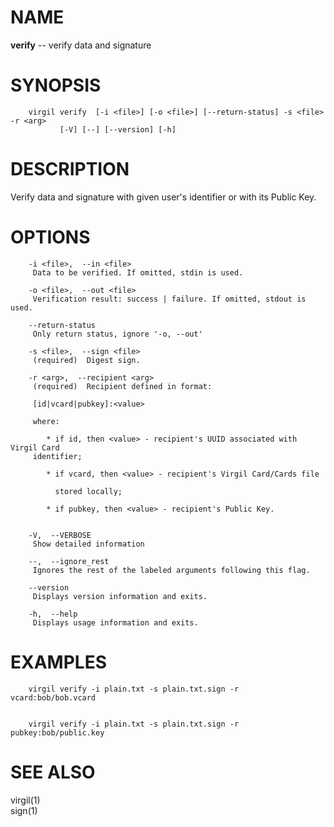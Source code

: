 NAME
====

**verify** -- verify data and signature

SYNOPSIS
========

        virgil verify  [-i <file>] [-o <file>] [--return-status] -s <file> -r <arg>
               [-V] [--] [--version] [-h]

DESCRIPTION
===========

Verify data and signature with given user's identifier or with its
Public Key.

OPTIONS
=======

        -i <file>,  --in <file>
         Data to be verified. If omitted, stdin is used.

        -o <file>,  --out <file>
         Verification result: success | failure. If omitted, stdout is used.

        --return-status
         Only return status, ignore '-o, --out'

        -s <file>,  --sign <file>
         (required)  Digest sign.

        -r <arg>,  --recipient <arg>
         (required)  Recipient defined in format:

         [id|vcard|pubkey]:<value>

         where:

            * if id, then <value> - recipient's UUID associated with Virgil Card
         identifier;

            * if vcard, then <value> - recipient's Virgil Card/Cards file

              stored locally;

            * if pubkey, then <value> - recipient's Public Key.


        -V,  --VERBOSE
         Show detailed information

        --,  --ignore_rest
         Ignores the rest of the labeled arguments following this flag.

        --version
         Displays version information and exits.

        -h,  --help
         Displays usage information and exits.

EXAMPLES
========

        virgil verify -i plain.txt -s plain.txt.sign -r vcard:bob/bob.vcard


        virgil verify -i plain.txt -s plain.txt.sign -r pubkey:bob/public.key

SEE ALSO
========

virgil(1)  
sign(1)
